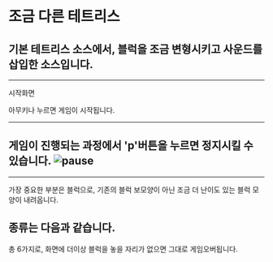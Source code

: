 # 조금 다른 테트리스
## 기본 테트리스 소스에서, 블럭을 조금 변형시키고 사운드를 삽입한 소스입니다.

----
시작화면

아무키나 누르면 게임이 시작됩니다.

----
게임이 진행되는 과정에서 'p'버튼을 누르면 정지시킬 수 있습니다.
![pause](stupid_tetris/Pause.png)
----


----
가장 중요한 부분은 블럭으로, 기존의 블럭 보모양이 아닌
조금 더 난이도 있는 블럭 모양이 내려옵니다.

종류는 다음과 같습니다.
----


총 6가지로, 화면에 더이상 블럭을 놓을 자리가 없으면 그대로 게임오버됩니다.
